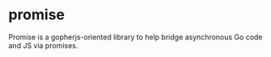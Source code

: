 # promise
Promise is a gopherjs-oriented library to help bridge asynchronous Go code and JS via promises.
